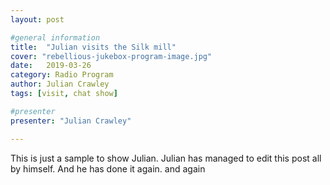 ```yaml
---
layout: post

#general information
title:  "Julian visits the Silk mill"
cover: "rebellious-jukebox-program-image.jpg"
date:   2019-03-26
category: Radio Program
author: Julian Crawley
tags: [visit, chat show]

#presenter
presenter: "Julian Crawley"

---
```


This is just a sample to show Julian.
Julian has managed to edit this post all by himself.
And he has done it again.  and again

